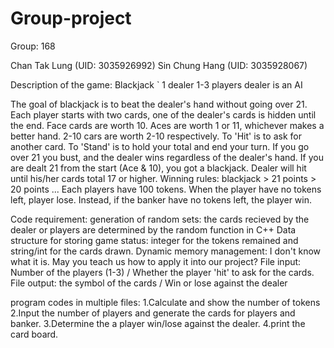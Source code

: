 # Group-project

Group: 168

Chan Tak Lung (UID: 3035926992)
Sin Chung Hang (UID: 3035928067)


Description of the game: Blackjack
`
1 dealer 1-3 players
dealer is an AI

The goal of blackjack is to beat the dealer's hand without going over 21.
Each player starts with two cards, one of the dealer's cards is hidden until the end.
Face cards are worth 10. Aces are worth 1 or 11, whichever makes a better hand. 2-10 cars are worth 2-10 respectively.
To 'Hit' is to ask for another card. To 'Stand' is to hold your total and end your turn.
If you go over 21 you bust, and the dealer wins regardless of the dealer's hand.
If you are dealt 21 from the start (Ace & 10), you got a blackjack.
Dealer will hit until his/her cards total 17 or higher.
Winning rules: blackjack > 21 points > 20 points ...
Each players have 100 tokens. When the player have no tokens left, player lose. Instead, if the banker have no tokens left, the player win.

Code requirement:
generation of random sets: the cards recieved by the dealer or players are determined by the random function in C++
Data structure for storing game status: integer for the tokens remained and string/int for the cards drawn.
Dynamic memory management: I don't know what it is. May you teach us how to apply it into our project?
File input: Number of the players (1-3) / Whether the player 'hit' to ask for the cards.
File output: the symbol of the cards / Win or lose against the dealer

program codes in multiple files: 1.Calculate and show the number of tokens 2.Input the number of players and generate the cards for players and banker. 3.Determine the a player win/lose against the dealer. 4.print the card board.
